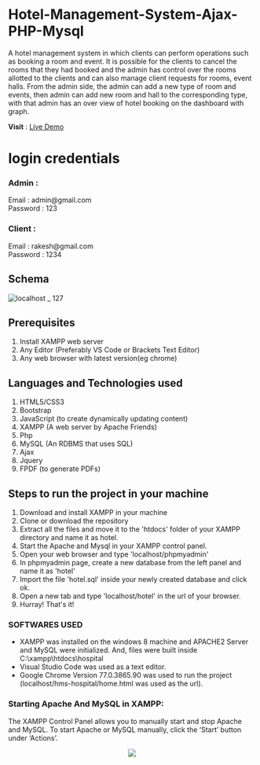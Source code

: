 # Hotel-Management-System-Ajax-PHP-Mysql

 A hotel management system in which clients can perform operations such as booking a room and event. It is possible for the clients to cancel the rooms that they had booked and the admin has control over the rooms allotted to the clients and can also manage client requests for rooms, event halls. From the admin side, the admin can add a new type of room and events, then admin can add new room and hall to the corresponding type, with that admin has an over view of hotel booking on the dashboard with graph.

  **Visit** : [Live Demo](https://hotel-management-system-ajax.000webhostapp.com/)

<h1>login credentials</h1>
 <h3>Admin :</h3>
   <p>Email : admin@gmail.com<br>Password : 123</p>
 <h3>Client :</h3>
   <p>Email : rakesh@gmail.com<br>Password : 1234</p>

## Schema
![localhost _ 127](https://user-images.githubusercontent.com/59527753/137015146-d37af8ea-3833-429a-bf81-00d74087b05b.png)


  
## Prerequisites
1. Install XAMPP web server
2. Any Editor (Preferably VS Code or Brackets Text Editor)
3. Any web browser with latest version(eg chrome)

## Languages and Technologies used
1. HTML5/CSS3
2. Bootstrap
3. JavaScript (to create dynamically updating content)
4. XAMPP (A web server by Apache Friends)
5. Php
6. MySQL (An RDBMS that uses SQL)
7. Ajax
8. Jquery
9. FPDF (to generate PDFs)


## Steps to run the project in your machine
1. Download and install XAMPP in your machine
2. Clone or download the repository
3. Extract all the files and move it to the 'htdocs' folder of your XAMPP directory and name it as hotel.
4. Start the Apache and Mysql in your XAMPP control panel.
5. Open your web browser and type 'localhost/phpmyadmin'
6. In phpmyadmin page, create a new database from the left panel and name it as 'hotel'
7. Import the file 'hotel.sql' inside your newly created database and click ok.
8. Open a new tab and type 'localhost/hotel' in the url of your browser.
10. Hurray! That's it!
    
### SOFTWARES USED
  - XAMPP was installed on the windows 8 machine and APACHE2 Server and MySQL were initialized. And, files were built inside C:\xampp\htdocs\hospital
  - Visual Studio Code was used as a text editor.
  - Google Chrome Version 77.0.3865.90 was used to run the project (localhost/hms-hospital/home.html was used as the url).
  

### Starting Apache And MySQL in XAMPP:
  The XAMPP Control Panel allows you to manually start and stop Apache and MySQL. To start Apache or MySQL manually, click the ‘Start’ button under ‘Actions’.
  
  
<p align="center"><img src="https://user-images.githubusercontent.com/36665975/59350977-fcc68900-8d3a-11e9-9450-e5c478497caa.png"></p>

